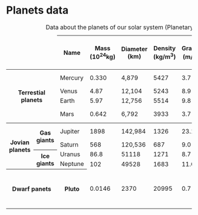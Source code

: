 <html lang="en">
 <h1>Planets data</h1>
 <head>
<body>
<table>
  <colgroup>
    <col>
    <col>
    <col style="border: 2px ">
    <col colspan="9">
  </colgroup>
  <caption>
    Data about the planets of our solar system (Planetary facts taken from <a href="http://nssdc.gsfc.nasa.gov/planetary/factsheet/">Nasa's Planetary Fact Sheet - Metric</a>.)
  </caption>
  <thead>
  <tr>
    <td colspan="2">&nbsp;</td>
    <th>Name</th>
    <th>Mass (10<sup>24</sup>kg)</th>
    <th>Diameter (km)</th>
    <th>Density (kg/m<sup>3</sup>)</th>
    <th>Gravity (m/s<sup>2</sup>)</th>
    <th>Length og day (hours)</th>
    <th>Distance from Sun (10<sup>6</sup>km)</th>
    <th>Mean temperature(&#8451;)</th>
    <th>Number of moons</th>
    <th>Notes</th>
  </tr>
  </thead>
  <tbody>
  <tr>
    <th rowspan="4" colspan="2">Terrestial planets</th>
    <td>Mercury</td>
    <td>0.330</td>
    <td>4,879</td>
    <td>5427</td>
    <td>3.7</td>
    <td>4222.6</td>
    <td>57.9</td>
    <td>167</td>
    <td>0</td>
    <td>Closest to the Sun</td>
  </tr>
  <tr>
    <td>Venus</td>
    <td>4.87</td>
    <td>12,104</td>
    <td>5243</td>
    <td>8.9</td>
    <td>2802.0</td>
    <td>108.2</td>
    <td>464</td>
    <td>0</td>
    <td></td>
  </tr>
  <tr>
    <td>Earth</td>
    <td>5.97</td>
    <td>12,756</td>
    <td>5514</td>
    <td>9.8</td>
    <td>24.0</td>
    <td>149.6</td>
    <td>15</td>
    <td>1</td>
    <td>Our world</td>
  </tr>
  <tr>
    <td>Mars</td>
    <td>0.642</td>
    <td>6,792</td>
    <td>3933</td>
    <td>3.7</td>
    <td>24.7</td>
    <td>227.9</td>
    <td>-65</td>
    <td>2</td>
    <td>The red planet</td>
  </tr>
  </tbody>
  <tr>
    <th rowspan="4">Jovian planets</th>
    <th rowspan="2">Gas giants</th>
    <td>Jupiter</td>
    <td>1898</td>
    <td>142,984</td>
    <td>1326</td>
    <td>23.1</td>
    <td>9.9</td>
    <td>778.6</td>
    <td>-110</td>
    <td>67</td>
    <td>The largest planet</td>
  </tr>
  <tr>
    <td>Saturn</td>
    <td>568</td>
    <td>120,536</td>
    <td>687</td>
    <td>9.0</td>
    <td>10.7</td>
    <td>1433.5</td>
    <td>-140</td>
    <td>62</td>
    <td></td>
  </tr>
  <tr>
    <th rowspan="2">Ice giants</th>
    <td>Uranus</td>
    <td>86.8</td>
    <td>51118</td>
    <td>1271</td>
    <td>8.7</td>
    <td>17.2</td>
    <td>2872.5</td>
    <td>-195</td>
    <td>27</td>
    <td></td>
  </tr>
  <tr>
    <td>Neptune</td>
    <td>102</td>
    <td>49528</td>
    <td>1683</td>
    <td>11.0</td>
    <td>16.1</td>
    <td>4495.1</td>
    <td>-200</td>
    <td>14</td>
    <td></td>
  </tr>
  <tr>
    <th rowspan="2" colspan="2">Dwarf panets</th>
    <th>Pluto</th>
    <td>0.0146</td>
    <td>2370</td>
    <td>20995</td>
    <td>0.7</td>
    <td>153.3</td>
    <td>5906.4</td>
    <td>-225</td>
    <td>5</td>
    <td>Declassified as a planet in 2006, but this <a href="http://www.usatoday.com/story/tech/2014/10/02/pluto-planet-solar-system/16578950/">remains controversial</a></td>
  </tr>
</table>
</body>
